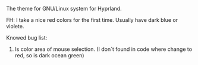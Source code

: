 The theme for GNU/Linux system for Hyprland. 

FH: I take a nice red colors for the first time. Usually have dark blue or violete. 

Knowed bug list:
  
  1) Is color area of mouse selection. (I don`t found in code where change to red, so is dark ocean green)
